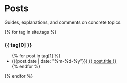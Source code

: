 # Posts

Guides, explanations, and comments on concrete topics.

{% for tag in site.tags %}
  <h3>{{ tag[0] }}</h3>
  <ul>
    {% for post in tag[1] %}
      <li>({{post.date | date: "%m-%d-%y"}}) <a href="{{ post.url }}">{{ post.title }}</a></li>
    {% endfor %}
  </ul>
{% endfor %}
